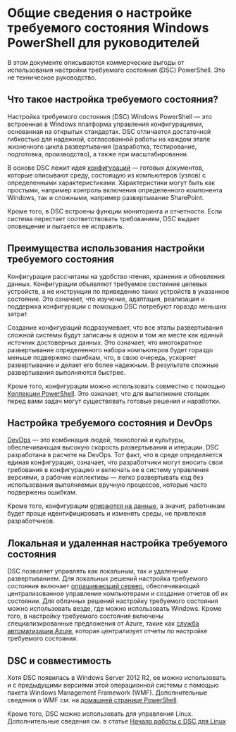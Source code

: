 # Общие сведения о настройке требуемого состояния Windows PowerShell для руководителей #

В этом документе описываются коммерческие выгоды от использования настройки требуемого состояния (DSC) PowerShell. Это не техническое руководство.

## Что такое настройка требуемого состояния? ##

Настройка требуемого состояния (DSC) Windows PowerShell — это встроенная в Windows платформа управления конфигурациями, основанная на открытых стандартах. DSC отличается достаточной гибкостью для надежной, согласованной работы на каждом этапе жизненного цикла развертывания (разработка, тестирование, подготовка, производство), а также при масштабировании. 

В основе DSC лежит идея [конфигураций](https://msdn.microsoft.com/en-us/powershell/dsc/configurations) — готовых документов, которые описывают среду, состоящую из компьютеров (узлов) с определенными характеристиками. Характеристики могут быть как простыми, например контроль включения определенного компонента Windows, так и сложными, например развертывание SharePoint. 

Кроме того, в DSC встроены функции мониторинга и отчетности. Если система перестает соответствовать требованиям, DSC выдает оповещение и пытается ее исправить. 

## Преимущества использования настройки требуемого состояния ##

Конфигурации рассчитаны на удобство чтения, хранения и обновления данных. Конфигурации объявляют требуемое состояние целевых устройств, а не инструкции по приведению таких устройств в указанное состояние. Это означает, что изучение, адаптация, реализация и поддержка конфигурации с помощью DSC потребуют гораздо меньших затрат. 

Создание конфигураций подразумевает, что все этапы развертывания сложной системы будут записаны в одном и том же месте как единый источник достоверных данных. Это означает, что многократное развертывание определенного набора компьютеров будет гораздо меньше подвержено ошибкам, что, в свою очередь, ускоряет развертывание и делает его более надежным. В результате сложные развертывания выполняются быстрее.

Кроме того, конфигурации можно использовать совместно с помощью [Коллекции PowerShell](https://powershellgallery.com). Это означает, что для выполнения стоящих перед вами задач могут существовать готовые решения и наработки.


## Настройка требуемого состояния и DevOps ##

[DevOps](http://blogs.technet.com/b/ashleymcglone/archive/2015/11/20/devops-for-n00bs-ie-windows-people.aspx) — это комбинация людей, технологий и культуры, обеспечивающая высокую скорость развертывания и итерации. DSC разработана в расчете на DevOps. Тот факт, что в среде определяется единая конфигурация, означает, что разработчики могут вносить свои требования в конфигурацию и включать ее в систему управления версиями, а рабочие коллективы — легко развертывать код без использования выполняемых вручную процессов, которые часто подвержены ошибкам. 

Кроме того, конфигурации [опираются на данные](https://msdn.microsoft.com/en-us/powershell/dsc/configdata), а значит, работникам будет проще идентифицировать и изменять среды, не привлекая разработчиков. 

## Локальная и удаленная настройка требуемого состояния ##

DSC позволяет управлять как локальным, так и удаленным развертыванием. Для локальных решений настройка требуемого состояния включает [опрашивающий сервер](https://msdn.microsoft.com/en-us/powershell/dsc/pullserver), обеспечивающий централизованное управление компьютерами и создание отчетов об их состоянии. Для облачных решений настройку требуемого состояния можно использовать везде, где можно использовать Windows. Кроме того, в настройку требуемого состояния включены специализированные предложения от Azure, такие как [служба автоматизации Azure](https://azure.microsoft.com/en-us/documentation/services/automation/), которая централизует отчеты по настройке требуемого состояния. 

## DSC и совместимость ##

Хотя DSC появилась в Windows Server 2012 R2, ее можно использовать и с предыдущими версиями этой операционной системы с помощью пакета Windows Management Framework (WMF). Дополнительные сведения о WMF см. на [домашней странице PowerShell](https://msdn.microsoft.com/en-us/powershell/). 

Кроме того, DSC можно использовать для управления Linux. Дополнительные сведения см. в статье [Начало работы с DSC для Linux](https://msdn.microsoft.com/en-us/powershell/dsc/lnxgettingstarted)

<!--HONumber=Mar16_HO1-->


